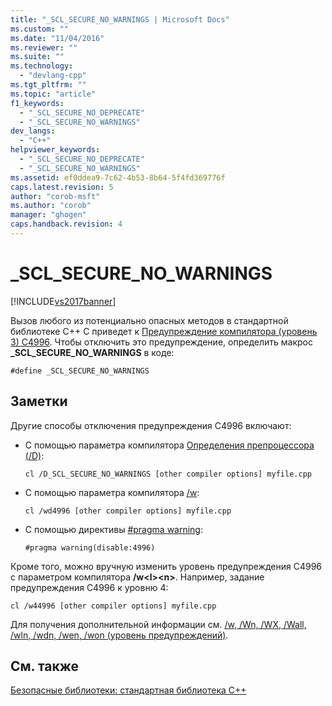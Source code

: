 ```yaml
---
title: "_SCL_SECURE_NO_WARNINGS | Microsoft Docs"
ms.custom: ""
ms.date: "11/04/2016"
ms.reviewer: ""
ms.suite: ""
ms.technology: 
  - "devlang-cpp"
ms.tgt_pltfrm: ""
ms.topic: "article"
f1_keywords: 
  - "_SCL_SECURE_NO_DEPRECATE"
  - "_SCL_SECURE_NO_WARNINGS"
dev_langs: 
  - "C++"
helpviewer_keywords: 
  - "_SCL_SECURE_NO_DEPRECATE"
  - "_SCL_SECURE_NO_WARNINGS"
ms.assetid: ef0ddea9-7c62-4b53-8b64-5f4fd369776f
caps.latest.revision: 5
author: "corob-msft"
ms.author: "corob"
manager: "ghogen"
caps.handback.revision: 4
---
```

# _SCL_SECURE_NO_WARNINGS
[!INCLUDE[vs2017banner](../assembler/inline/includes/vs2017banner.md)]

Вызов любого из потенциально опасных методов в стандартной библиотеке C\+\+ C приведет к [Предупреждение компилятора \(уровень 3\) C4996](../error-messages/compiler-warnings/compiler-warning-level-3-c4996.md).  Чтобы отключить это предупреждение, определить макрос **\_SCL\_SECURE\_NO\_WARNINGS** в коде:  
  
```  
#define _SCL_SECURE_NO_WARNINGS  
```  
  
## Заметки  
 Другие способы отключения предупреждения C4996 включают:  
  
-   С помощью параметра компилятора [Определения препроцессора \(\/D\)](../build/reference/d-preprocessor-definitions.md):  
  
    ```  
    cl /D_SCL_SECURE_NO_WARNINGS [other compiler options] myfile.cpp  
    ```  
  
-   С помощью параметра компилятора [\/w](../build/reference/compiler-option-warning-level.md):  
  
    ```  
    cl /wd4996 [other compiler options] myfile.cpp  
    ```  
  
-   С помощью директивы [\#pragma warning](../preprocessor/warning.md):  
  
    ```  
    #pragma warning(disable:4996)  
    ```  
  
 Кроме того, можно вручную изменить уровень предупреждения C4996 с параметром компилятора **\/w\<l\>\<n\>**.  Например, задание предупреждения C4996 к уровню 4:  
  
```  
cl /w44996 [other compiler options] myfile.cpp  
```  
  
 Для получения дополнительной информации см. [\/w, \/Wn, \/WX, \/Wall, \/wln, \/wdn, \/wen, \/won \(уровень предупреждений\)](../build/reference/compiler-option-warning-level.md).  
  
## См. также  
 [Безопасные библиотеки: стандартная библиотека C\+\+](../standard-library/safe-libraries-cpp-standard-library.md)